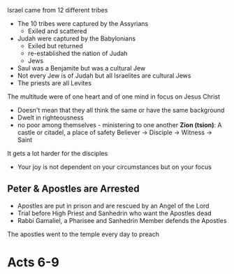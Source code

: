 Israel came from 12 different tribes 
- The 10 tribes were captured by the Assyrians
	- Exiled and scattered
- Judah were captured by the Babylonians
	- Exiled but returned
	- re-established the nation of Judah
	- Jews 
- Saul was a Benjamite but was a cultural Jew
- Not every Jew is of Judah but all Israelites are cultural Jews
- The priests are all Levites

The multitude were of one heart and of one mind in focus on Jesus Christ
- Doesn't mean that they all think the same or have the same background
- Dwelt in righteousness
- no poor among themselves - ministering to one another
**Zion (tsion)**: A castle or citadel, a place of safety 
Believer -> Disciple -> Witness -> Saint

It gets a lot harder for the disciples
- Your joy is not dependent on your circumstances but on your focus

## Peter & Apostles are Arrested
- Apostles are put in prison and are rescued by an Angel of the Lord
- Trial before High Priest and Sanhedrin who want the Apostles dead
- Rabbi Gamaliel, a Pharisee and Sanhedrin Member defends the Apostles

The apostles went to the temple every day to preach

# Acts 6-9 
